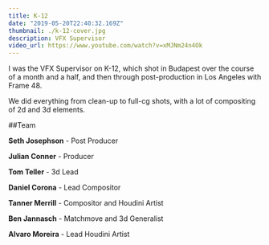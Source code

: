 ```yaml
---
title: K-12
date: "2019-05-20T22:40:32.169Z"
thumbnail: ./k-12-cover.jpg
description: VFX Supervisor
video_url: https://www.youtube.com/watch?v=xMJNm24n4Ok
---
```


I was the VFX Supervisor on K-12, which shot in Budapest over the course of a month and a half, and then through post-production in Los Angeles with Frame 48.

We did everything from clean-up to full-cg shots, with a lot of compositing of 2d and 3d elements.

##Team

**Seth Josephson** - Post Producer

**Julian Conner** - Producer

**Tom Teller** - 3d Lead

**Daniel Corona** - Lead Compositor

**Tanner Merrill** - Compositor and Houdini Artist

**Ben Jannasch** - Matchmove and 3d Generalist

**Alvaro Moreira** - Lead Houdini Artist
